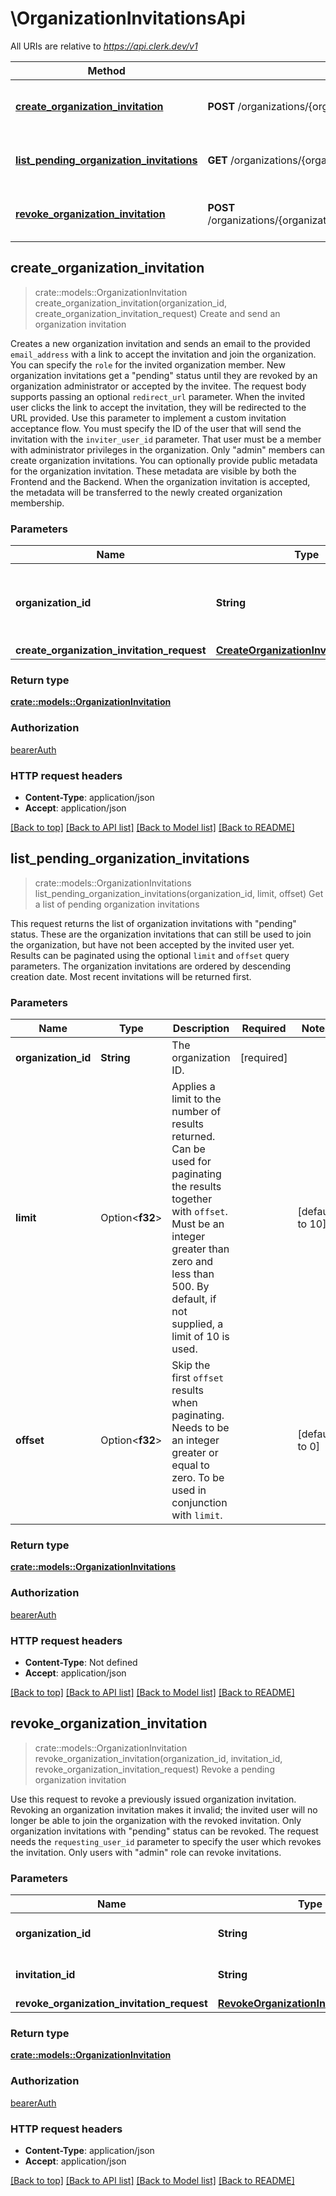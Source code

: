 # \OrganizationInvitationsApi

All URIs are relative to *https://api.clerk.dev/v1*

Method | HTTP request | Description
------------- | ------------- | -------------
[**create_organization_invitation**](OrganizationInvitationsApi.md#create_organization_invitation) | **POST** /organizations/{organization_id}/invitations | Create and send an organization invitation
[**list_pending_organization_invitations**](OrganizationInvitationsApi.md#list_pending_organization_invitations) | **GET** /organizations/{organization_id}/invitations/pending | Get a list of pending organization invitations
[**revoke_organization_invitation**](OrganizationInvitationsApi.md#revoke_organization_invitation) | **POST** /organizations/{organization_id}/invitations/{invitation_id}/revoke | Revoke a pending organization invitation



## create_organization_invitation

> crate::models::OrganizationInvitation create_organization_invitation(organization_id, create_organization_invitation_request)
Create and send an organization invitation

Creates a new organization invitation and sends an email to the provided `email_address` with a link to accept the invitation and join the organization. You can specify the `role` for the invited organization member.  New organization invitations get a \"pending\" status until they are revoked by an organization administrator or accepted by the invitee.  The request body supports passing an optional `redirect_url` parameter. When the invited user clicks the link to accept the invitation, they will be redirected to the URL provided. Use this parameter to implement a custom invitation acceptance flow.  You must specify the ID of the user that will send the invitation with the `inviter_user_id` parameter. That user must be a member with administrator privileges in the organization. Only \"admin\" members can create organization invitations.  You can optionally provide public metadata for the organization invitation. These metadata are visible by both the Frontend and the Backend. When the organization invitation is accepted, the metadata will be transferred to the newly created organization membership.

### Parameters


Name | Type | Description  | Required | Notes
------------- | ------------- | ------------- | ------------- | -------------
**organization_id** | **String** | The ID of the organization for which to send the invitation | [required] |
**create_organization_invitation_request** | [**CreateOrganizationInvitationRequest**](CreateOrganizationInvitationRequest.md) |  | [required] |

### Return type

[**crate::models::OrganizationInvitation**](OrganizationInvitation.md)

### Authorization

[bearerAuth](../README.md#bearerAuth)

### HTTP request headers

- **Content-Type**: application/json
- **Accept**: application/json

[[Back to top]](#) [[Back to API list]](../README.md#documentation-for-api-endpoints) [[Back to Model list]](../README.md#documentation-for-models) [[Back to README]](../README.md)


## list_pending_organization_invitations

> crate::models::OrganizationInvitations list_pending_organization_invitations(organization_id, limit, offset)
Get a list of pending organization invitations

This request returns the list of organization invitations with \"pending\" status. These are the organization invitations that can still be used to join the organization, but have not been accepted by the invited user yet. Results can be paginated using the optional `limit` and `offset` query parameters. The organization invitations are ordered by descending creation date. Most recent invitations will be returned first.

### Parameters


Name | Type | Description  | Required | Notes
------------- | ------------- | ------------- | ------------- | -------------
**organization_id** | **String** | The organization ID. | [required] |
**limit** | Option<**f32**> | Applies a limit to the number of results returned. Can be used for paginating the results together with `offset`. Must be an integer greater than zero and less than 500. By default, if not supplied, a limit of 10 is used. |  |[default to 10]
**offset** | Option<**f32**> | Skip the first `offset` results when paginating. Needs to be an integer greater or equal to zero. To be used in conjunction with `limit`. |  |[default to 0]

### Return type

[**crate::models::OrganizationInvitations**](OrganizationInvitations.md)

### Authorization

[bearerAuth](../README.md#bearerAuth)

### HTTP request headers

- **Content-Type**: Not defined
- **Accept**: application/json

[[Back to top]](#) [[Back to API list]](../README.md#documentation-for-api-endpoints) [[Back to Model list]](../README.md#documentation-for-models) [[Back to README]](../README.md)


## revoke_organization_invitation

> crate::models::OrganizationInvitation revoke_organization_invitation(organization_id, invitation_id, revoke_organization_invitation_request)
Revoke a pending organization invitation

Use this request to revoke a previously issued organization invitation. Revoking an organization invitation makes it invalid; the invited user will no longer be able to join the organization with the revoked invitation. Only organization invitations with \"pending\" status can be revoked. The request needs the `requesting_user_id` parameter to specify the user which revokes the invitation. Only users with \"admin\" role can revoke invitations.

### Parameters


Name | Type | Description  | Required | Notes
------------- | ------------- | ------------- | ------------- | -------------
**organization_id** | **String** | The organization ID. | [required] |
**invitation_id** | **String** | The organization invitation ID. | [required] |
**revoke_organization_invitation_request** | [**RevokeOrganizationInvitationRequest**](RevokeOrganizationInvitationRequest.md) |  | [required] |

### Return type

[**crate::models::OrganizationInvitation**](OrganizationInvitation.md)

### Authorization

[bearerAuth](../README.md#bearerAuth)

### HTTP request headers

- **Content-Type**: application/json
- **Accept**: application/json

[[Back to top]](#) [[Back to API list]](../README.md#documentation-for-api-endpoints) [[Back to Model list]](../README.md#documentation-for-models) [[Back to README]](../README.md)

